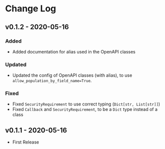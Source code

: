 # Change Log

## v0.1.2 - 2020-05-16

### Added
- Added documentation for alias used in the OpenAPI classes

### Updated
- Updated the config of OpenAPI classes (with alias), to use `allow_population_by_field_name=True`.

### Fixed
- Fixed `SecurityRequirement` to use correct typing (`Dict[str, List[str]]`)
- Fixed `Callback` and `SecurityRequirement`, to be a `Dict` type instead of a class


## v0.1.1 - 2020-05-16

- First Release